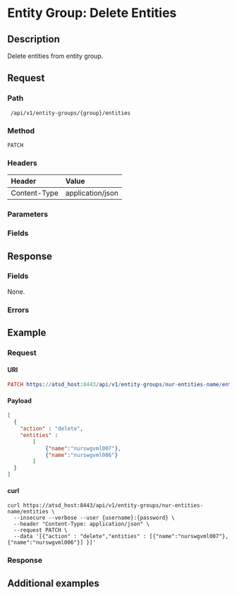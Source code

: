 # Entity Group: Delete Entities

## Description

Delete entities from entity group.

## Request

### Path

```
 /api/v1/entity-groups/{group}/entities
```

### Method

```
PATCH
```

### Headers

|**Header**|**Value**|
|:---|:---|
| Content-Type | application/json |

### Parameters

### Fields

## Response

### Fields

None.

### Errors

## Example

### Request

#### URI

```elm
PATCH https://atsd_host:8443/api/v1/entity-groups/nur-entities-name/entities
```

#### Payload

```json
[
  {
    "action" : "delete",
    "entities" : 
        [
            {"name":"nurswgvml007"},
            {"name":"nurswgvml006"}
        ]
  }
]
```

#### curl

```
curl https://atsd_host:8443/api/v1/entity-groups/nur-entities-name/entities \
  --insecure --verbose --user {username}:{password} \
  --header "Content-Type: application/json" \
  --request PATCH \
  --data '[{"action" : "delete","entities" : [{"name":"nurswgvml007"},{"name":"nurswgvml006"}] }]'
```

### Response

## Additional examples


